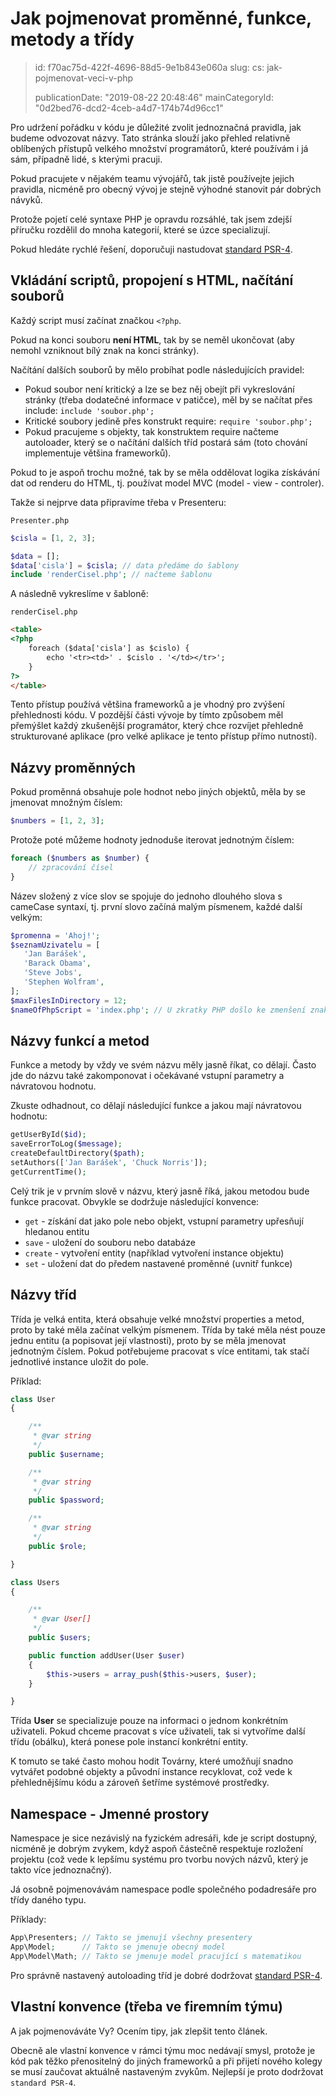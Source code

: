 Jak pojmenovat proměnné, funkce, metody a třídy
===============================================

> id: f70ac75d-422f-4696-88d5-9e1b843e060a
> slug:
> 	cs: jak-pojmenovat-veci-v-php
> 
> publicationDate: "2019-08-22 20:48:46"
> mainCategoryId: "0d2bed76-dcd2-4ceb-a4d7-174b74d96cc1"

Pro udržení pořádku v kódu je důležité zvolit jednoznačná pravidla, jak budeme odvozovat názvy. Tato stránka slouží jako přehled relativně oblíbených přístupů velkého množství programátorů, které používám i já sám, případně lidé, s kterými pracuji.

Pokud pracujete v nějakém teamu vývojářů, tak jistě používejte jejich pravidla, nicméně pro obecný vývoj je stejně výhodné stanovit pár dobrých návyků.

Protože pojetí celé syntaxe PHP je opravdu rozsáhlé, tak jsem zdejší příručku rozdělil do mnoha kategorií, které se úzce specializují.

Pokud hledáte rychlé řešení, doporučuji nastudovat <a href="https://www.php-fig.org/psr/psr-4/">standard PSR-4</a>.

Vkládání scriptů, propojení s HTML, načítání souborů
---------------------------------------------------

Každý script musí začínat značkou `<?php`.

Pokud na konci souboru **není HTML**, tak by se neměl ukončovat (aby nemohl vzniknout bílý znak na konci stránky).

Načítání dalších souborů by mělo probíhat podle následujících pravidel:

- Pokud soubor není kritický a lze se bez něj obejít při vykreslování stránky (třeba dodatečné informace v patičce), měl by se načítat přes include: `include 'soubor.php';`
- Kritické soubory jedině přes konstrukt require: `require 'soubor.php';`
- Pokud pracujeme s objekty, tak konstruktem require načteme autoloader, který se o načítání dalších tříd postará sám (toto chování implementuje většina frameworků).


Pokud to je aspoň trochu možné, tak by se měla oddělovat logika získávání dat od renderu do HTML, tj. používat model MVC (model - view - controler).

Takže si nejprve data připravíme třeba v Presenteru:

`Presenter.php`
```php
$cisla = [1, 2, 3];

$data = [];
$data['cisla'] = $cisla; // data předáme do šablony
include 'renderCisel.php'; // načteme šablonu
```


A následně vykreslíme v šabloně:

`renderCisel.php`
```html
<table>
<?php
	foreach ($data['cisla'] as $cislo) {
		echo '<tr><td>' . $cislo . '</td></tr>';
	}
?>
</table>
```


Tento přístup používá většina frameworků a je vhodný pro zvýšení přehlednosti kódu. V pozdější části vývoje by tímto způsobem měl přemýšlet každý zkušenější programátor, který chce rozvíjet přehledně strukturované aplikace (pro velké aplikace je tento přístup přímo nutností).

Názvy proměnných
----------------

Pokud proměnná obsahuje pole hodnot nebo jiných objektů, měla by se jmenovat množným číslem:

```php
$numbers = [1, 2, 3];
```


Protože poté můžeme hodnoty jednoduše iterovat jednotným číslem:

```php
foreach ($numbers as $number) {
	// zpracování čísel
}
```


Název složený z více slov se spojuje do jednoho dlouhého slova s cameCase syntaxí, tj. první slovo začíná malým písmenem, každé další velkým:

```php
$promenna = 'Ahoj!';
$seznamUzivatelu = [
   'Jan Barášek',
   'Barack Obama',
   'Steve Jobs',
   'Stephen Wolfram',
];
$maxFilesInDirectory = 12;
$nameOfPhpScript = 'index.php'; // U zkratky PHP došlo ke zmenšení znaků
```


Názvy funkcí a metod
--------------------

Funkce a metody by vždy ve svém názvu měly jasně říkat, co dělají. Často jde do názvu také zakomponovat i očekávané vstupní parametry a návratovou hodnotu.

Zkuste odhadnout, co dělají následující funkce a jakou mají návratovou hodnotu:

```php
getUserById($id);
saveErrorToLog($message);
createDefaultDirectory($path);
setAuthors(['Jan Barášek', 'Chuck Norris']);
getCurrentTime();
```

Celý trik je v prvním slově v názvu, který jasně říká, jakou metodou bude funkce pracovat. Obvykle se dodržuje následující konvence:

- `get` - získání dat jako pole nebo objekt, vstupní parametry upřesňují hledanou entitu
- `save` - uložení do souboru nebo databáze
- `create` - vytvoření entity (například vytvoření instance objektu)
- `set` - uložení dat do předem nastavené proměnné (uvnitř funkce)

Názvy tříd
----------

Třída je velká entita, která obsahuje velké množství properties a metod, proto by také měla začínat velkým písmenem. Třída by také měla nést pouze jednu entitu (a popisovat její vlastnosti), proto by se měla jmenovat jednotným číslem. Pokud potřebujeme pracovat s více entitami, tak stačí jednotlivé instance uložit do pole.

Příklad:

```php
class User
{

	/**
	 * @var string
	 */
	public $username;

	/**
	 * @var string
	 */
	public $password;

	/**
	 * @var string
	 */
	public $role;

}

class Users
{

	/**
	 * @var User[]
	 */
	public $users;

	public function addUser(User $user)
	{
		$this->users = array_push($this->users, $user);
	}

}
```

Třída **User** se specializuje pouze na informaci o jednom konkrétním uživateli. Pokud chceme pracovat s více uživateli, tak si vytvoříme další třídu (obálku), která ponese pole instancí konkrétní entity.

K tomuto se také často mohou hodit Továrny, které umožňují snadno vytvářet podobné objekty a původní instance recyklovat, což vede k přehlednějšímu kódu a zároveň šetříme systémové prostředky.

Namespace - Jmenné prostory
---------------------------

Namespace je sice nezávislý na fyzickém adresáři, kde je script dostupný, nicméně je dobrým zvykem, když aspoň částečně respektuje rozložení projektu (což vede k lepšímu systému pro tvorbu nových názvů, který je takto více jednoznačný).

Já osobně pojmenovávám namespace podle společného podadresáře pro třídy daného typu.

Příklady:

```php
App\Presenters; // Takto se jmenují všechny presentery
App\Model;      // Takto se jmenuje obecný model
App\Model\Math; // Takto se jmenuje model pracující s matematikou
```

Pro správně nastavený autoloading tříd je dobré dodržovat <a href="http://jakpsatphp.cz/PSR4/">standard PSR-4</a>.

Vlastní konvence (třeba ve firemním týmu)
-----------------------------------------

A jak pojmenováváte Vy? Ocením tipy, jak zlepšit tento článek.

Obecně ale vlastní konvence v rámci týmu moc nedávají smysl, protože je kód pak těžko přenositelný do jiných frameworků a při přijetí nového kolegy se musí zaučovat aktuálně nastaveným zvykům. Nejlepší je proto dodržovat `standard PSR-4`.

